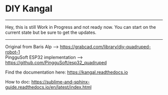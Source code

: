 # DIY Kangal

***

Hey, this is still Work in Progress and not ready now. You can start on the current state but be sure to get the updates.

***

Original from Baris Alp --> https://grabcad.com/library/diy-quadruped-robot-1  
PingguSoft ESP32 implementation --> https://github.com/PingguSoft/esp32_quadruped 

Find the documentation here: https://kangal.readthedocs.io


How to doc: https://sublime-and-sphinx-guide.readthedocs.io/en/latest/index.html